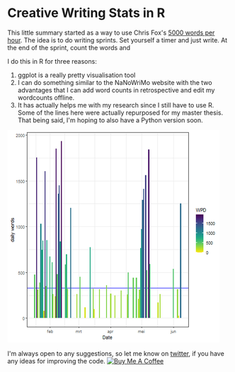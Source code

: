 # Creative Writing Stats in R
This little summary started as a way to use Chris Fox's [5000 words per hour](https://www.chrisfoxwrites.com/write-faster-write-smarter/). The idea is to do writing sprints. Set yourself a timer and just write. At the end of the sprint, count the words and 

I do this in R for three reasons: 
1. ggplot is a really pretty visualisation tool 
2. I can do something similar to the NaNoWriMo website with the two advantages that I can add word counts in retrospective and edit my wordcounts offline. 
3. It has actually helps me with my research since I still have to use R. Some of the lines here were actually repurposed for my master thesis. That being said, I'm hoping to also have a Python version soon. 

![Daily Wordcounts](daily.png)

I'm always open to any suggestions, so let me know on [twitter](https://twitter.com/quantumlandbook), if you have any ideas for improving the code. 
<a href="https://www.buymeacoffee.com/quantumlandbook" target="_blank"><img src="https://cdn.buymeacoffee.com/buttons/default-orange.png" alt="Buy Me A Coffee" height="41" width="174"></a>
